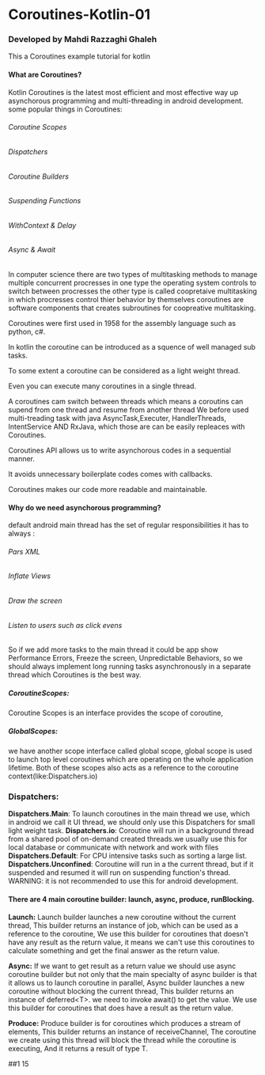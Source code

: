 # Coroutines-Kotlin-01

### Developed by Mahdi Razzaghi Ghaleh
This a Coroutines example tutorial for kotlin


#### What are Coroutines?
Kotlin Coroutines is the latest most efficient and most effective way up asynchorous programming and multi-threading in android development.
some popular things in Coroutines:
###### Coroutine Scopes
###### Dispatchers
###### Coroutine Builders
###### Suspending Functions
###### WithContext & Delay
###### Async & Await

In computer science there are two types of multitasking methods to manage multiple
concurrent procresses in one type the operating system controls to switch between procresses
 the other type is called coopretaive multitasking in which procresses control thier
  behavior by themselves coroutines are software components that creates subroutines for coopreative multitasking.

Coroutines were first used in 1958 for the assembly language such as python, c#.

In kotlin the coroutine can be introduced as a squence of well managed sub tasks.

To some extent a coroutine can be considered as a light weight thread.

Even you can execute many coroutines in a single thread.

A coroutines cam switch between threads which means a coroutins can supend from one thread and resume from another thread
We before used multi-treading task with java AsyncTask,Executer, HandlerThreads, IntentService AND RxJava, which those are can be easily repleaces with Coroutines.

Coroutines API allows us to write asynchorous codes in a sequential manner.

It avoids unnecessary boilerplate codes comes with callbacks.

Coroutines makes our code more readable and maintainable.

#### Why do we need asynchorous programming?
default android main thread has the set of regular responsibilities it has to always :
###### Pars XML
###### Inflate Views
###### Draw the screen
###### Listen to users such as click evens
So if we add more tasks to the main thread it could be app show Performance Errors, Freeze the screen, Unpredictable Behaviors,
so we should always implement long running tasks asynchronously in a separate thread which Coroutines is the best way.



##### CoroutineScopes:
Coroutine Scopes is an interface provides the scope of coroutine,
##### GlobalScopes:
we have another scope interface called global scope,
 global scope is used to launch top level coroutines which are operating on the whole application lifetime.
 Both of these scopes also acts as a reference to the coroutine context(like:Dispatchers.io)
 ### Dispatchers:
 **Dispatchers.Main**: To launch coroutines in the main thread we use, which in android we call it UI thread, we should only use this Dispatchers for small light weight task.
 **Dispatchers.io**: Coroutine will run in a background thread from a shared pool of on-demand created threads.we usually use this for local database or communicate with network and work with files
 **Dispatchers.Default**:  For CPU intensive tasks such as sorting a large list.
 **Dispatchers.Unconfined**: Coroutine will run in a the current thread, but if it suspended and resumed it will run on suspending function's thread. WARNING: it is not recommended to use this for android development.





 #### There are 4 main coroutine builder:  launch, async, produce, runBlocking.
 
 **Launch:** Launch builder launches a new coroutine without the current thread, This builder returns an instance of job,
  which can be used as a reference to the coroutine,
 We use this builder for coroutines  that doesn't have any result as the return value, it means we can't use this coroutines to calculate something and get the final answer as the return value.
 
 **Async:** If we want to get result as a return value we should use async coroutine builder but not only that the main specialty of async builder is that it allows us to launch coroutine in parallel,
  Async builder launches a new coroutine without blocking the current thread,
 This builder returns an instance of deferred<T\>. we need to invoke await() to get the value. We use this builder for coroutines that does have a result as the return value.
 
 **Produce:** Produce builder is for coroutines which produces a stream of elements,
This builder returns an instance of receiveChannel, The coroutine we create using this thread will block the thread while the coroutine is executing, And it returns a result of type T.

##1 15
